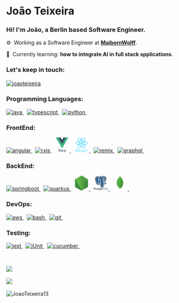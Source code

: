 
<h1 align="left">João Teixeira</h1>
<h3 align="left">Hi! I'm João, a Berlin based Software Engineer.</h3>

⚙️ &nbsp;Working as a Software Engineer at <a href="https://www.maibornwolff.de" target="_blank">**MaibornWolff**</a>.

🧮 &nbsp;Currently learning: **how to integrate AI in full stack spplications**.


<h3 align="left">Let's keep in touch: </h3>
<p align="left">
<a href="https://www.linkedin.com/in/joao-teixeira-dev/" target="_blank"><img align="center" src="https://cdn.jsdelivr.net/gh/devicons/devicon@latest/icons/linkedin/linkedin-original.svg" alt="joaoteixeira" height="30" width="40" /></a>
</p>


<h3 align="left">Programming Languages:</h3>
<p align="left"> 
          <a href="https://docs.oracle.com/en/java/javase/21/" target="_blank"> <img src="https://cdn.jsdelivr.net/gh/devicons/devicon@latest/icons/java/java-original.svg" alt="java" width="40" height="40"/> </a> &nbsp;
           <a href="https://www.typescriptlang.org/" target="_blank"> <img src="https://cdn.jsdelivr.net/gh/devicons/devicon/icons/typescript/typescript-original.svg" alt="typescript" width="40" height="40"  /> </a> 
&nbsp;
          <a href="https://www.python.org/" target="_blank"> <img src="https://cdn.jsdelivr.net/gh/devicons/devicon@latest/icons/python/python-original.svg" alt="python" width="40" height="40"/> </a> &nbsp;
</p>

<h3 align="left">FrontEnd:</h3>
<p align="left">    
    <a href="https://angular.io" target="_blank"> <img src="https://cdn.jsdelivr.net/gh/devicons/devicon/icons/angularjs/angularjs-original.svg" alt="angular" width="40" height="40"/> </a> &nbsp;
    <a href="https://rxjs.dev" target="_blank"> <img src="https://rxjs.dev/assets/images/favicons/favicon-192x192.png" alt="rxjs" width="40" height="40"/> </a> &nbsp;
    <a href="https://vuejs.org/" target="_blank"> <img src="https://raw.githubusercontent.com/devicons/devicon/c5378d6c2510ffa0b3e4475af95618a8048d6cf1/icons/vuejs/vuejs-original-wordmark.svg" alt="vuejs" width="40" height="40"/> </a> &nbsp;
     <a href="https://reactjs.org/" target="_blank"> <img src="https://raw.githubusercontent.com/devicons/devicon/c5378d6c2510ffa0b3e4475af95618a8048d6cf1/icons/react/react-original-wordmark.svg" alt="react" width="40" height="40"/> </a> &nbsp;
 <a href="https://remix.run/" target="_blank"> <img src="https://avatars.githubusercontent.com/u/64235328?s=200&v=4" alt="remix" width="40" height="40"/> </a> &nbsp;  
 <a href="https://graphql.org" target="_blank"> <img src="https://cdn.jsdelivr.net/gh/devicons/devicon/icons/graphql/graphql-plain-wordmark.svg" alt="graphql" width="40" height="40"/> </a> &nbsp;    
</p>
    
   

<h3 align="left">BackEnd:</h3>
<p align="left"> 
     <a href="https://spring.io/projects/spring-boot" target="_blank"> <img src="https://cdn.jsdelivr.net/gh/devicons/devicon@latest/icons/spring/spring-original.svg" alt="springboot" width="40" height="40"/> </a> &nbsp;
     <a href="https://quarkus.io/" target="_blank"> <img src="https://cdn.jsdelivr.net/gh/devicons/devicon@latest/icons/quarkus/quarkus-original.svg" alt="quarkus" width="40" height="40"/> </a> &nbsp;
    <a href="https://nodejs.org" target="_blank"> <img src="https://raw.githubusercontent.com/devicons/devicon/c5378d6c2510ffa0b3e4475af95618a8048d6cf1/icons/nodejs/nodejs-original.svg" alt="nodejs" width="40" height="40"/> </a> &nbsp;
    <a href="https://www.postgresql.org" target="_blank"> <img src="https://raw.githubusercontent.com/devicons/devicon/c5378d6c2510ffa0b3e4475af95618a8048d6cf1/icons/postgresql/postgresql-original-wordmark.svg" alt="postgresql" width="40" height="40"/> </a> &nbsp;
    <a href="https://www.mongodb.com/" target="_blank"> <img src="https://raw.githubusercontent.com/izumin5210/emojipack-for-devicon/master/png/mongodb.png" alt="mongodb" width="40" height="40"/> </a> &nbsp;
</p>

<h3 align="left">DevOps:</h3>
<p align="left">
   <a href="https://aws.amazon.com" target="_blank"> <img src="https://cdn.jsdelivr.net/gh/devicons/devicon@latest/icons/amazonwebservices/amazonwebservices-original-wordmark.svg" alt="aws" width="40" height="40"/> </a> &nbsp;
   <a href="https://www.gnu.org/software/bash/manual/bash.html" target="_blank"> <img src="https://cdn.jsdelivr.net/gh/devicons/devicon@latest/icons/bash/bash-original.svg" alt="bash" width="40" height="40"/> </a> &nbsp;
   <a href="https://git-scm.com/" target="_blank"> <img src="https://cdn.jsdelivr.net/gh/devicons/devicon/icons/git/git-original.svg" alt="git" width="40" height="40"/> </a> &nbsp;

</p>

<h3 align="left">Testing:</h3>
<p align="left">
     <a href="https://jestjs.io/" target="_blank"> <img src="https://cdn.jsdelivr.net/gh/devicons/devicon/icons/jest/jest-plain.svg" alt="jest" width="40" height="40"/> </a> &nbsp;
     <a href="https://junit.org/junit5/" target="_blank"> <img src="https://cdn.jsdelivr.net/gh/devicons/devicon@latest/icons/junit/junit-original.svg" alt="jUnit" width="40" height="40"/> </a> &nbsp;
     <a href="https://cucumber.io/" target="_blank"> <img src="https://cdn.jsdelivr.net/gh/devicons/devicon@latest/icons/cucumber/cucumber-plain.svg" alt="cucumber" width="40" height="40"/> </a> &nbsp;     
</p>
    

<br/>

![](https://komarev.com/ghpvc/?username=JoaoTeixeira13&color=blue&style=plastic&label=👀)

 <p><img height="150em" src="https://github-readme-stats.vercel.app/api/top-langs/?username=JoaoTeixeira13&layout=compact&theme=dark"/></p>
 <p><img align="left" src="https://github-readme-streak-stats.herokuapp.com/?user=JoaoTeixeira13" alt="JoaoTeixeira13" /></p> <br/>





<!---
JoaoTeixeira13/JoaoTeixeira13 is a ✨ special ✨ repository because its `README.md` (this file) appears on your GitHub profile.
You can click the Preview link to take a look at your changes.
--->
